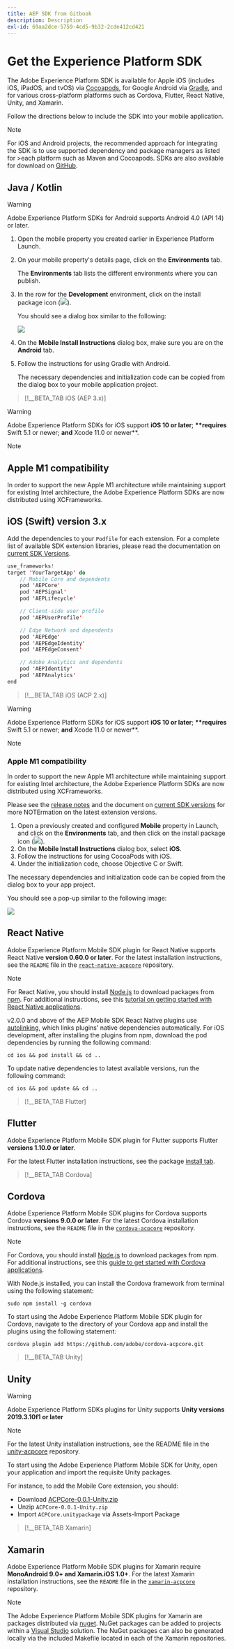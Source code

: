 ```yaml
---
title: AEP SDK from Gitbook
description: Description
exl-id: 69aa2dce-5759-4cd5-9b32-2cde412cd421
---
```

# Get the Experience Platform SDK

The Adobe Experience Platform SDK is available for Apple iOS \(includes iOS, iPadOS, and tvOS\) via [Cocoapods](https://cocoapods.org/), for Google Android via [Gradle](https://gradle.org), and for various cross-platform platforms such as Cordova, Flutter, React Native, Unity, and Xamarin.

Follow the directions below to include the SDK into your mobile application.

>[!NOTE]
>
>For iOS and Android projects, the recommended approach for integrating the SDK is to use supported dependency and package managers as listed for >each platform such as Maven and Cocoapods. SDKs are also available for download on [GitHub](https://github.com/Adobe-Marketing-Cloud/acp-sdks/).


## Java / Kotlin

>[!WARNING]
>
>Adobe Experience Platform SDKs for Android supports Android 4.0 \(API 14\) or later.


1. Open the mobile property you created earlier in Experience Platform Launch.
2. On your mobile property's details page, click on the **Environments** tab.

   The **Environments** tab lists the different environments where you can publish.

3. In the row for the **Development** environment, click on the install package icon \(![](assets/package.png)\).

   You should see a dialog box similar to the following:

   ![](assets/android.png)

4. On the **Mobile Install Instructions** dialog box, make sure you are on the **Android** tab.
5. Follow the instructions for using Gradle with Android.

   The necessary dependencies and initialization code can be copied from the dialog box to your mobile application project.

>[!__BETA_TAB iOS (AEP 3.x)]

>[!WARNING]
>
>Adobe Experience Platform SDKs for iOS support **iOS 10 or later**; **\*\*requires** Swift 5.1 or newer; **and** Xcode 11.0 or newer\*\*.

>[!NOTE]
>
> ## Apple M1 compatibility
> 
> In order to support the new Apple M1 architecture while maintaining support for existing Intel architecture, the Adobe Experience Platform SDKs are now distributed using XCFrameworks.

## iOS \(Swift\) version 3.x

Add the dependencies to your `Podfile` for each extension. For a complete list of available SDK extension libraries, please read the documentation on [current SDK Versions](aembug.md).

```swift
use_frameworks!
target 'YourTargetApp' do
    // Mobile Core and dependents
    pod 'AEPCore'
    pod 'AEPSignal'
    pod 'AEPLifecycle'

    // Client-side user profile
    pod 'AEPUserProfile'

    // Edge Network and dependents
    pod 'AEPEdge'
    pod 'AEPEdgeIdentity'
    pod 'AEPEdgeConsent'

    // Adobe Analytics and dependents
    pod 'AEPIdentity'
    pod 'AEPAnalytics'
end
```

>[!__BETA_TAB iOS (ACP 2.x)]


>[!WARNING]
>
>Adobe Experience Platform SDKs for iOS support **iOS 10 or later**; **\*\*requires** Swift 5.1 or newer; **and** Xcode 11.0 or newer\*\*.

>[!NOTE]
>
> ### Apple M1 compatibility
> 
> In order to support the new Apple M1 architecture while maintaining support for existing Intel architecture, the Adobe Experience Platform SDKs are now distributed using XCFrameworks.
> 
> Please see the [release notes](aembug.md) and the document on [current SDK versions](aembug.md) for more NOTErmation on the latest extension versions.


1. Open a previously created and configured **Mobile** property in Launch, and click on the **Environments** tab, and then click on the install package icon \(![](assets/package.png)\).
2. On the **Mobile Install Instructions** dialog box, select **iOS**.
3. Follow the instructions for using CocoaPods with iOS.
4. Under the initialization code, choose Objective C or Swift.

The necessary dependencies and initialization code can be copied from the dialog box to your app project.

You should see a pop-up similar to the following image:

![](assets/obj-c.png)

## React Native

Adobe Experience Platform Mobile SDK plugin for React Native supports React Native **version 0.60.0 or later**. For the latest installation instructions, see the `README` file in the [`react-native-acpcore`](https://github.com/adobe/react-native-acpcore) repository.

>[!NOTE]
>
> For React Native, you should install [Node.js](https://nodejs.org) to download packages from [npm](https://npmjs.com). For additional instructions, see this [tutorial on getting started with React Native applications](https://facebook.github.io/react-native/docs/getting-started).
>
> v2.0.0 and above of the AEP Mobile SDK React Native plugins use [autolinking](https://github.com/react-native-community/cli/blob/master/docs/autolinking.md), which links plugins' native dependencies automatically. For iOS development, after installing the plugins from npm, download the pod dependencies by running the following command:
>
> `cd ios && pod install && cd ..`
>
> To update native dependencies to latest available versions, run the following command:
>
>
> `cd ios && pod update && cd ..`

>[!__BETA_TAB Flutter]


## Flutter

Adobe Experience Platform Mobile SDK plugin for Flutter supports Flutter **versions 1.10.0 or later**.

For the latest Flutter installation instructions, see the package [install tab](https://pub.dev/packages/flutter_acpcore#-installing-tab-).

>[!__BETA_TAB Cordova]


## Cordova

Adobe Experience Platform Mobile SDK plugins for Cordova supports Cordova **versions 9.0.0 or later**. For the latest Cordova installation instructions, see the `README` file in the [`cordova-acpcore`](https://github.com/adobe/cordova-acpcore) repository.

>[!NOTE]
> For Cordova, you should install [Node.js](https://nodejs.org/en/) to download packages from npm. For additional instructions, see this [guide to get started with Cordova applications](https://netbeans.apache.org/kb/docs/webclient/cordova-gettingstarted.html).

With Node.js installed, you can install the Cordova framework from terminal using the following statement:

```text
sudo npm install -g cordova
```

To start using the Adobe Experience Platform Mobile SDK plugin for Cordova, navigate to the directory of your Cordova app and install the plugins using the following statement:

```text
cordova plugin add https://github.com/adobe/cordova-acpcore.git
```

>[!__BETA_TAB Unity]


## Unity

>[!WARNING]
> Adobe Experience Platform SDKs plugins for Unity supports **Unity versions 2019.3.10f1 or later**

>[!NOTE]
> For the latest Unity installation instructions, see the README file in the [unity-acpcore](https://github.com/adobe/unity-acpcore) repository.
> 
To start using the Adobe Experience Platform Mobile SDK for Unity, open your application and import the requisite Unity packages.

For instance, to add the Mobile Core extension, you should:

* Download [ACPCore-0.0.1-Unity.zip](https://github.com/adobe/unity-acpcore/blob/master/bin/ACPCore-0.0.1-Unity.zip)
* Unzip `ACPCore-0.0.1-Unity.zip`
* Import `ACPCore.unitypackage` via Assets-Import Package

>[!__BETA_TAB Xamarin]


## Xamarin

Adobe Experience Platform Mobile SDK plugins for Xamarin require **MonoAndroid 9.0+ and Xamarin.iOS 1.0+**. For the latest Xamarin installation instructions, see the `README` file in the [`xamarin-acpcore`](https://github.com/adobe/xamarin-acpcore) repository.

>[!NOTE]
>
> The Adobe Experience Platform Mobile SDK plugins for Xamarin are packages distributed via [nuget](https://www.nuget.org/packages). NuGet packages can be added to projects within a [Visual Studio](https://visualstudio.microsoft.com/downloads/) solution. The NuGet packages can also be generated locally via the included Makefile located in each of the Xamarin repositories.
